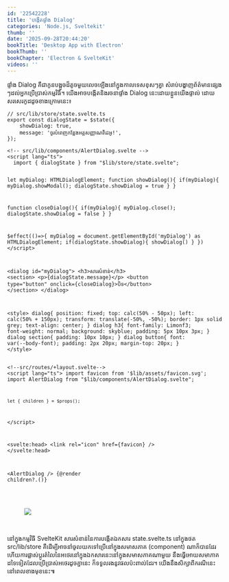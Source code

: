 ```yaml
---
id: '22542228'
title: 'បង្កើត​ផ្ទាំង Dialog'
categories: 'Node.js, Sveltekit'
thumb: ''
date: '2025-09-28T20:44:20'
bookTitle: 'Desktop App with Electron'
bookThumb: ''
bookChapter: 'Electron & SvelteKit'
videos: ''
---
```

<p>ផ្ទាំង Dialog គឺ​ជា​កូន​បង្អួច​ដ៏​តូច​មួយ​លេច​ឡើង​នៅ​ក្នុង​កាលទេស​ខុស​ៗ​គ្នា ​សំរាប់​បង្ហាញ​ព័ត៌មាន​ផ្សេង​ៗ​ដល់អ្នក​ប្រើប្រាស់​កម្មវិធី​​។ យើង​អាច​បង្កើត​និង​រចនា​ផ្ទាំង​ Dialog នេះ​​ដោយ​ខ្លួន​យើង​ផ្ទាល់​ ដោយ​សរសេរ​កូដ​ដូច​ខាង​ក្រោម​នេះ៖</p><pre><code class="svelte">// src/lib/store/state.svelte.ts
export const dialogState = $state({
    showDialog: true,
    message: 'ចូរ​បំពេញ​កន្លែង​អត្តសញ្ញាណ​វីដេអូ!',
});</code></pre><pre><code class="svelte">&lt;!-- src/lib/components/AlertDialog.svelte --&gt;
&lt;script lang="ts"&gt;
  import { dialogState } from "$lib/store/state.svelte";

  let myDialog: HTMLDialogElement;
  function showDialog(){
      if(myDialog){
        myDialog.showModal();
        dialogState.showDialog = true
      }
  }
  
  function closeDialog(){
    if(myDialog){
      myDialog.close();
      dialogState.showDialog = false
    }
  }

  $effect(()=&gt;{
      myDialog = document.getElementById('myDialog') as HTMLDialogElement;
      if(dialogState.showDialog){
        showDialog()
      }
  })
&lt;/script&gt;

&lt;dialog id="myDialog"&gt;
  &lt;h3&gt;សារសំខាន់&lt;/h3&gt;
  &lt;section&gt;
    &lt;p&gt;{dialogState.message}&lt;/p&gt;
    &lt;button type="button" onclick={closeDialog}&gt;បិទ&lt;/button&gt;
  &lt;/section&gt;
&lt;/dialog&gt;

&lt;style&gt;
dialog{
  position: fixed;
  top: calc(50% - 50px);
  left: calc(50% + 150px);
  transform: translate(-50%, -50%);
  border: 1px solid grey;
  text-align: center;
}
dialog h3{
  font-family: Limonf3;
  font-weight: normal;
  background: skyblue;
  padding: 5px 10px 3px;
}
dialog section{
  padding: 10px 10px;
}
dialog button{
  font: var(--body-font);
  padding: 2px 20px;
  margin-top: 20px;
}
&lt;/style&gt;</code></pre><pre><code class="svelte">&lt;!--src/routes/+layout.svelte--&gt;
&lt;script lang="ts"&gt;
	import favicon from '$lib/assets/favicon.svg';
	import AlertDialog from "$lib/components/AlertDialog.svelte";

	let { children } = $props();
&lt;/script&gt;

&lt;svelte:head&gt;
	&lt;link rel="icon" href={favicon} /&gt;
&lt;/svelte:head&gt;

&lt;AlertDialog /&gt;
{@render children?.()}</code></pre><p>&nbsp;</p><figure class="image"><img src="https://blogger.googleusercontent.com/img/b/R29vZ2xl/AVvXsEjWkkNSImvYNEgu6fmA07bj5V0kcmdSdEmYtZog2GV8l5jAKmDqY9kYQmmAmQ57Dl63MXgUR6B-TVvjMo5-VsHNXRBU4TMD7ACFMYp98l1ApWxXOS4ebbZSlulF3kZZTOoUrNV9zMUfg2fQeIsIjGhPhl43b2KlWDqwHbHwM8VDwct8VEx1cQWi6c8IjiQ/s1600/Capture.PNG"></figure><p>&nbsp;</p><p>នៅ​ក្នុង​កម្មវិធី SvelteKit សារសំខាន់​​នៃ​ការបង្កើត​ឯកសារ state.svelte.ts នៅក្នុង​ថត src/lib/store គឺ​ដើម្បី​អាច​នាំចូល​យក​ទៅ​​ប្រើ​នៅ​ក្នុងសមាសភាគ (component) ណា​ក៏​បាន​ដែរ ហើយ​ការផ្លាស់​ប្តូរ​តំលៃនៃ​​អថេរ​នៅ​ក្នុងឯកសារ​នេះ​នៅ​ក្នុង​សមាសភាគ​ណា​មួយ នឹង​ធ្វើ​អោយ​សមាភាគ​ដទៃ​ទៀត​ដែល​ប្រើប្រាស់​អថេរ​ដូច​គ្នា​នេះ ក៏​ទទួល​រង​នូវ​ផល​ប៉ះពាល់​ដែរ​។ យើង​នឹង​សិក្សា​ពី​ករណី​នេះ​ នៅ​ពេល​ខាង​មុខ​នេះ​៕</p>